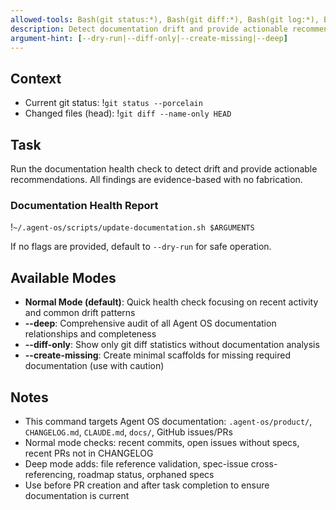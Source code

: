 ```yaml
---
allowed-tools: Bash(git status:*), Bash(git diff:*), Bash(git log:*), Bash(gh issue:*), Bash(gh pr:*), Bash(jq:*), Bash(~/.agent-os/scripts/update-documentation.sh:*)
description: Detect documentation drift and provide actionable recommendations for Agent OS projects
argument-hint: [--dry-run|--diff-only|--create-missing|--deep]
---
```


## Context

- Current git status: !`git status --porcelain`
- Changed files (head): !`git diff --name-only HEAD`

## Task

Run the documentation health check to detect drift and provide actionable recommendations. All findings are evidence-based with no fabrication.

### Documentation Health Report

!`~/.agent-os/scripts/update-documentation.sh $ARGUMENTS`

If no flags are provided, default to `--dry-run` for safe operation.

## Available Modes

- **Normal Mode (default)**: Quick health check focusing on recent activity and common drift patterns
- **--deep**: Comprehensive audit of all Agent OS documentation relationships and completeness
- **--diff-only**: Show only git diff statistics without documentation analysis
- **--create-missing**: Create minimal scaffolds for missing required documentation (use with caution)

## Notes

- This command targets Agent OS documentation: `.agent-os/product/`, `CHANGELOG.md`, `CLAUDE.md`, `docs/`, GitHub issues/PRs
- Normal mode checks: recent commits, open issues without specs, recent PRs not in CHANGELOG
- Deep mode adds: file reference validation, spec-issue cross-referencing, roadmap status, orphaned specs
- Use before PR creation and after task completion to ensure documentation is current

